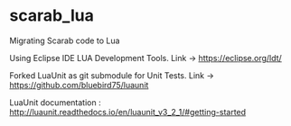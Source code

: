 # scarab_lua
Migrating Scarab code to Lua


Using Eclipse IDE LUA Development Tools. Link -> https://eclipse.org/ldt/

Forked LuaUnit as git submodule for Unit Tests. Link -> https://github.com/bluebird75/luaunit

LuaUnit documentation : http://luaunit.readthedocs.io/en/luaunit_v3_2_1/#getting-started
